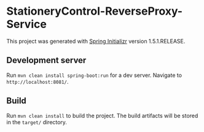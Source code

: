 # StationeryControl-ReverseProxy-Service

This project was generated with [Spring Initializr](https://start.spring.io/) version 1.5.1.RELEASE.

## Development server

Run `mvn clean install spring-boot:run` for a dev server. Navigate to `http://localhost:8081/`.

## Build

Run `mvn clean install` to build the project. The build artifacts will be stored in the `target/` directory.
